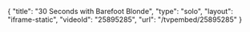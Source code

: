 {
    "title": "30 Seconds with Barefoot Blonde",
    "type": "solo",
    "layout": "iframe-static",
    "videoId": "25895285",
    "url": "\/tvpembed\/25895285"
}